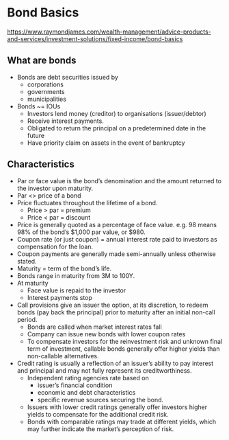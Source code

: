 # Bond Basics
https://www.raymondjames.com/wealth-management/advice-products-and-services/investment-solutions/fixed-income/bond-basics

## What are bonds

- Bonds are debt securities issued by
  - corporations
  - governments
  - municipalities
- Bonds ~= IOUs
  - Investors lend money (creditor) to organisations (issuer/debtor)
  - Receive interest payments.
  - Obligated to return the principal on a predetermined date in the future
  - Have priority claim on assets in the event of bankruptcy

## Characteristics
- Par or face value is the bond’s denomination and the amount returned to the investor upon maturity.
- Par <> price of a bond
- Price fluctuates throughout the lifetime of a bond.
  - Price > par = premium
  - Price < par = discount
- Price is generally quoted as a percentage of face value. e.g. 98 means 98% of the bond’s $1,000 par value, or $980.
- Coupon rate (or just coupon) = annual interest rate paid to investors as compensation for the loan.
- Coupon payments are generally made semi-annually unless otherwise stated.
- Maturity = term of the bond’s life.
- Bonds range in maturity from 3M to 100Y.
- At maturity
  - Face value is repaid to the investor
  - Interest payments stop
- Call provisions give an issuer the option, at its discretion, to redeem bonds (pay back the principal) prior to maturity after an initial non-call period.
  - Bonds are called when market interest rates fall
  - Company can issue new bonds with lower coupon rates 
  - To compensate investors for the reinvestment risk and unknown final term of investment, callable bonds generally offer higher yields than non-callable alternatives.
- Credit rating is usually a reflection of an issuer’s ability to pay interest and principal and may not fully represent its creditworthiness.
  - Independent rating agencies rate based on
     - issuer’s financial condition
     - economic and debt characteristics
     - specific revenue sources securing the bond.
   - Issuers with lower credit ratings generally offer investors higher yields to compensate for the additional credit risk. 
   - Bonds with comparable ratings may trade at different yields, which may further indicate the market’s perception of risk.
   

